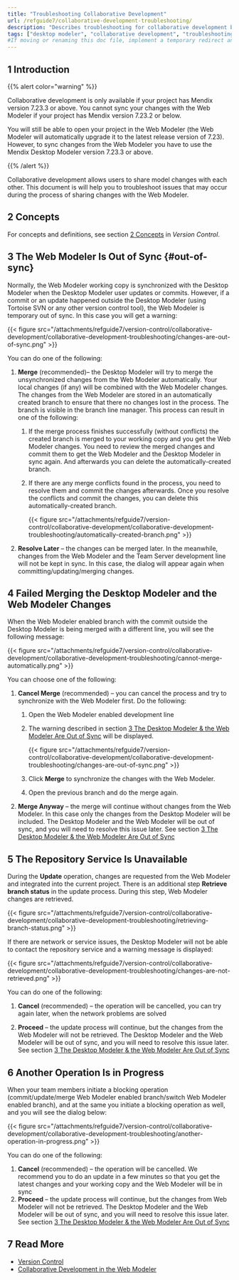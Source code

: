 ```yaml
---
title: "Troubleshooting Collaborative Development"
url: /refguide7/collaborative-development-troubleshooting/
description: "Describes troubleshooting for collaborative development between the Mendix Desktop Modeler and the Mendix Web Modeler"
tags: ["desktop modeler", "collaborative development", "troubleshooting", "troubleshoot"]
#If moving or renaming this doc file, implement a temporary redirect and let the respective team know they should update the URL in the product. See Mapping to Products for more details.
---
```


## 1 Introduction 

{{% alert color="warning" %}}

Collaborative development is only available if your project has Mendix version 7.23.3 or above. You cannot sync your changes with the Web Modeler if your project has Mendix version 7.23.2 or below. 

You will still be able to open your project in the Web Modeler (the Web Modeler will automatically upgrade it to the latest release version of 7.23).  However, to sync changes from the Web Modeler you have to use the Mendix Desktop Modeler version 7.23.3 or above.

{{% /alert %}}

Collaborative development allows users to share model changes with each other. This document is will help you to troubleshoot issues that may occur during the process of sharing changes with the Web Modeler.

## 2 Concepts

For concepts and definitions, see section [2 Concepts](/refguide7/version-control/#concepts) in *Version Control*. 

## 3 The Web Modeler Is Out of Sync {#out-of-sync}

Normally, the Web Modeler working copy is synchronized with the Desktop Modeler when the Desktop Modeler user updates or commits. However, if a commit or an update happened outside the Desktop Modeler (using Tortoise SVN or any other version control tool), the Web Modeler is temporary out of sync. In this case you will get a warning:

{{< figure src="/attachments/refguide7/version-control/collaborative-development/collaborative-development-troubleshooting/changes-are-out-of-sync.png" >}}

You can do one of the following:

1. **Merge** (recommended)–  the Desktop Modeler will try to merge the unsynchronized changes from the Web Modeler automatically. Your local changes (if any) will be combined with the Web Modeler changes. The changes from the Web Modeler are stored in an automatically created branch to ensure that there no changes lost in the process. The branch is visible in the branch line manager. This process can result in one of the following: <br/>

    1. If the merge process finishes successfully (without conflicts) the created branch is merged to your working copy and you get the Web Modeler changes. You need to review the merged changes and commit them to get the Web Modeler and the Desktop Modeler in sync again. And afterwards you can delete the automatically-created branch.<br/>

    1. If there are any merge conflicts found in the process, you need to resolve them and commit the changes afterwards. Once you resolve the conflicts and commit the changes, you can delete this automatically-created branch.<br/>

        {{< figure src="/attachments/refguide7/version-control/collaborative-development/collaborative-development-troubleshooting/automatically-created-branch.png" >}}

2. **Resolve Later** –  the changes can be merged later. In the meanwhile, changes from the Web Modeler and the Team Server development line will not be kept in sync. In this case, the dialog will appear again when committing/updating/merging changes. 

## 4 Failed Merging the Desktop Modeler and the Web Modeler Changes 

When the Web Modeler enabled branch with the commit outside the Desktop Modeler is being merged with a different line, you will see the following message:

{{< figure src="/attachments/refguide7/version-control/collaborative-development/collaborative-development-troubleshooting/cannot-merge-automatically.png" >}}

You can choose one of the following:

1. **Cancel Merge** (recommended) – you can cancel the process and try to synchronize with the Web Modeler first. Do the following:<br/>
    1. Open the Web Modeler enabled development line<br/>
    1. The warning described in section [3 The Desktop Modeler & the Web Modeler Are Out of Sync](#out-of-sync) will be displayed.<br/>

        {{< figure src="/attachments/refguide7/version-control/collaborative-development/collaborative-development-troubleshooting/changes-are-out-of-sync.png" >}}<br/>

    1. Click **Merge** to synchronize the changes with the Web Modeler.<br/>

    1. Open the previous branch and do the merge again. 

2. **Merge Anyway** – the merge will continue without changes from the Web Modeler. In this case only the changes from the Desktop Modeler will be included. The Desktop Modeler and the Web Modeler will be out of sync, and you will need to resolve this issue later. See section [3 The Desktop Modeler & the Web Modeler Are Out of Sync](#out-of-sync)

## 5 The Repository Service Is Unavailable

During the **Update** operation, changes are requested from the Web Modeler and integrated into the current project.  There is an additional step **Retrieve branch status** in the update process. During this step, Web Modeler changes are retrieved. 

{{< figure src="/attachments/refguide7/version-control/collaborative-development/collaborative-development-troubleshooting/retrieving-branch-status.png" >}}

If there are network or service issues, the Desktop Modeler will not be able to contact the repository service and a warning message is displayed:

{{< figure src="/attachments/refguide7/version-control/collaborative-development/collaborative-development-troubleshooting/changes-are-not-retrieved.png" >}}

You can do one of the following:

1. **Cancel** (recommended) – the operation will be cancelled, you can try again later, when the network problems are solved 

2. **Proceed** – the update process will continue, but the changes from the Web Modeler will not be retrieved. The Desktop Modeler and the Web Modeler will be out of sync, and you will need to resolve this issue later. See section [3 The Desktop Modeler & the Web Modeler Are Out of Sync](#out-of-sync)

## 6 Another Operation Is in Progress

When your team members initiate a blocking operation (commit/update/merge Web Modeler enabled branch/switch Web Modeler enabled branch), and at the same you initiate a blocking operation as well, and you will see the dialog below:

{{< figure src="/attachments/refguide7/version-control/collaborative-development/collaborative-development-troubleshooting/another-operation-in-progress.png" >}}

You can do one of the following:

1. **Cancel** (recommended) – the operation will be cancelled. We recommend you to do an update in a few minutes so that you get the latest changes and your working copy and the Web Modeler will be in sync
2. **Proceed** – the update process will continue, but the changes from Web Modeler will not be retrieved. The Desktop Modeler and the Web Modeler will be out of sync, and you will need to resolve this issue later. See section [3 The Desktop Modeler & the Web Modeler Are Out of Sync](#out-of-sync)

## 7 Read More

* [Version Control](/refguide7/version-control/) 
* [Collaborative Development in the Web Modeler](/studio7/general-collaborative-development/)
